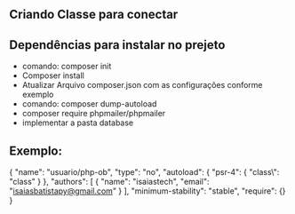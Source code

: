 
## Criando Classe para conectar
## Dependências para instalar no prejeto

* comando: composer init
* Composer install
* Atualizar Arquivo composer.json com as configurações conforme exemplo
* comando: composer dump-autoload
* composer require phpmailer/phpmailer
* implementar a pasta database 

 ## Exemplo:

 {
    "name": "usuario/php-ob",
    "type": "no",
    "autoload": {
        "psr-4": {
            "class\\": "class"
        }
    },
    "authors": [
        {
            "name": "isaiastech",
            "email": "isaiasbatistapy@gmail.com"
        }
    ],
    "minimum-stability": "stable",
    "require": {}
}

